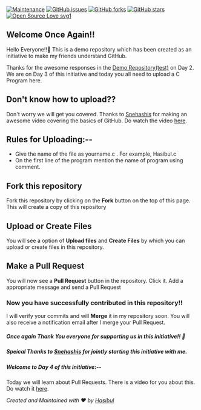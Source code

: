 

[![Maintenance](https://img.shields.io/badge/Maintained%3F-yes-green.svg)](https://github.com/starhasibul/test2/graphs/commit-activity)
[![GitHub issues](https://img.shields.io/github/issues/starhasibul/test2)](https://github.com/starhasibul/test2/issues)
[![GitHub forks](https://img.shields.io/github/forks/starhasibul/test2?style=social)](https://github.com/starhasibul/test2/network) 
[![GitHub stars](https://img.shields.io/github/stars/starhasibul/test2?style=social)](https://github.com/starhasibul/test2/stargazers) 
[![Open Source Love svg1](https://badges.frapsoft.com/os/v1/open-source.svg?v=103)](https://github.com/ellerbrock/open-source-badges/)

## Welcome Once Again!!
Hello Everyone!!:wave:
This is a demo repository which has been created as an initiative to make my friends understand GitHub.

Thanks for the awesome responses in the [Demo Repository(test)](https://github.com/starhasibul/test) on Day 2.
We are on Day 3 of this initiative and today you all need to upload a C Program here.

## Don't know how to upload??
Don't worry we will get you covered. Thanks to [Snehashis](https://github.com/snehashis365) for making an awesome video covering the basics of GitHub. Do watch the video [here](https://www.youtube.com/watch?v=Cj_9mkyOdhY).

## Rules for Uploading:--
- Give the name of the file as yourname.c . For example, Hasibul.c
- On the first line of the program mention the name of program using comment.

## Fork this repository
Fork this repository by clicking on the **Fork** 
button on the top of this page.
This will create a copy of this repository

## Upload or Create Files
You will see a option of **Upload files** and **Create Files** by which you can upload or create files in this repository.

## Make a Pull Request
You will now see a **Pull Request** button in the repository.
Click it. Add a appropriate message and send a Pull Request

### Now you have successfully contributed in this repository!!
I will verify your commits and will **Merge** it in my repository soon.
You will also receive a notification email after I merge your Pull Request.

##### Once again Thank You everyone for supporting us in this initiative!! :sparkling_heart:

##### Speical Thanks to [Snehashis](https://github.com/snehashis365) for jointly starting this initiative with me.

##### Welcome to Day 4 of this initiative:--
Today we will learn about Pull Requests. There is a video for you about this. Do watch it [here](https://youtu.be/OaPkjVuIpsM).

*Created and Maintained with :heart: by [Hasibul](https://twitter.com/starhasibul)*


